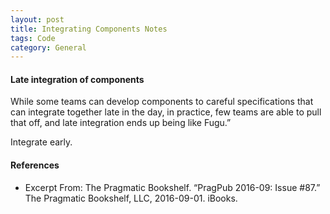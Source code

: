 ```yaml
---
layout: post
title: Integrating Components Notes
tags: Code
category: General
---
```


#### Late integration of components

While some teams can develop components to careful specifications that can integrate together late in the day, in practice, few teams are able to pull that off, and late integration ends up being like Fugu.”

Integrate early.

#### References

- Excerpt From: The Pragmatic Bookshelf. “PragPub 2016-09: Issue #87.” The Pragmatic Bookshelf, LLC, 2016-09-01. iBooks.  
